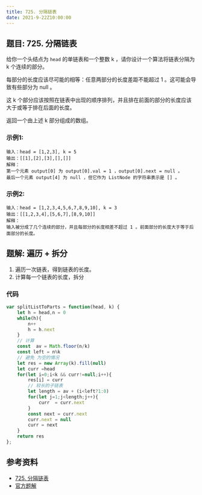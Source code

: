 ```yaml
---
title: 725. 分隔链表
date: 2021-9-22Z10:00:00
---
```

## 题目: 725. 分隔链表
给你一个头结点为 `head` 的单链表和一个整数 k ，请你设计一个算法将链表分隔为 k 个连续的部分。

每部分的长度应该尽可能的相等：任意两部分的长度差距不能超过 1 。这可能会导致有些部分为 null 。

这 k 个部分应该按照在链表中出现的顺序排列，并且排在前面的部分的长度应该大于或等于排在后面的长度。

返回一个由上述 k 部分组成的数组。
 
### 示例1:
```
输入：head = [1,2,3], k = 5
输出：[[1],[2],[3],[],[]]
解释：
第一个元素 output[0] 为 output[0].val = 1 ，output[0].next = null 。
最后一个元素 output[4] 为 null ，但它作为 ListNode 的字符串表示是 [] 。
```
### 示例2:
```
输入：head = [1,2,3,4,5,6,7,8,9,10], k = 3
输出：[[1,2,3,4],[5,6,7],[8,9,10]]
解释：
输入被分成了几个连续的部分，并且每部分的长度相差不超过 1 。前面部分的长度大于等于后面部分的长度。
```
## 题解: 遍历 +  拆分
1. 遍历一次链表，得到链表的长度。
2. 计算每一个链表的长度，拆分

### 代码
```js
var splitListToParts = function(head, k) {
    let h = head,n = 0
    while(h){
        n++
        h = h.next
    }
    // 计算
    const  av = Math.floor(n/k)
    const left = n%k
    // 避免 为空的情况
    let res = new Array(k).fill(null)
    let curr =head
    for(let i=0;i<k && curr!=null;i++){
        res[i] = curr
        // 较长的子链表
        let length = av + (i<left?1:0)
        for(let j=1;j<length;j++){
            curr  = curr.next
        }
        const next = curr.next
        curr.next = null
        curr = next
    }
    return res
};
```
## 参考资料
- [725. 分隔链表](https://leetcode-cn.com/problems/split-linked-list-in-parts/)
- [官方题解](https://leetcode-cn.com/problems/split-linked-list-in-parts/solution/fen-ge-lian-biao-by-leetcode-solution-wevt/)
